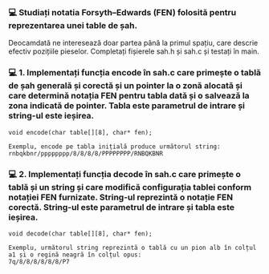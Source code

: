 ### 💻 Studiați notatia Forsyth–Edwards (FEN) folosită pentru reprezentarea unei table de șah.
Deocamdată ne interesează doar partea până la primul spațiu, care descrie efectiv pozițiile pieselor. Completați fișierele sah.h și sah.c și testați în main.

### 💻 1. Implementați funcția encode în sah.c care primește o tablă de șah generală și corectă și un pointer la o zonă alocată și care determină notația FEN pentru tabla dată și o salvează la zona indicată de pointer. Tabla este parametrul de intrare și string-ul este ieșirea.

    void encode(char table[][8], char* fen);

    Exemplu, encode pe tabla inițială produce următorul string:
    rnbqkbnr/pppppppp/8/8/8/8/PPPPPPPP/RNBQKBNR


### 💻 2. Implementați funcția decode în sah.c care primește o tablă și un string și care modifică configurația tablei conform notației FEN furnizate. String-ul reprezintă o notație FEN corectă. String-ul este parametrul de intrare și tabla este ieșirea. 

    void decode(char table[][8], char* fen);

    Exemplu, următorul string reprezintă o tablă cu un pion alb în colțul a1 și o regină neagră în colțul opus:
    7q/8/8/8/8/8/8/P7
